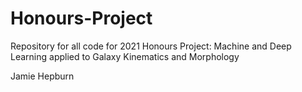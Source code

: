 # Honours-Project
Repository for all code for 2021 Honours Project: Machine and Deep Learning applied to Galaxy Kinematics and Morphology

Jamie Hepburn
